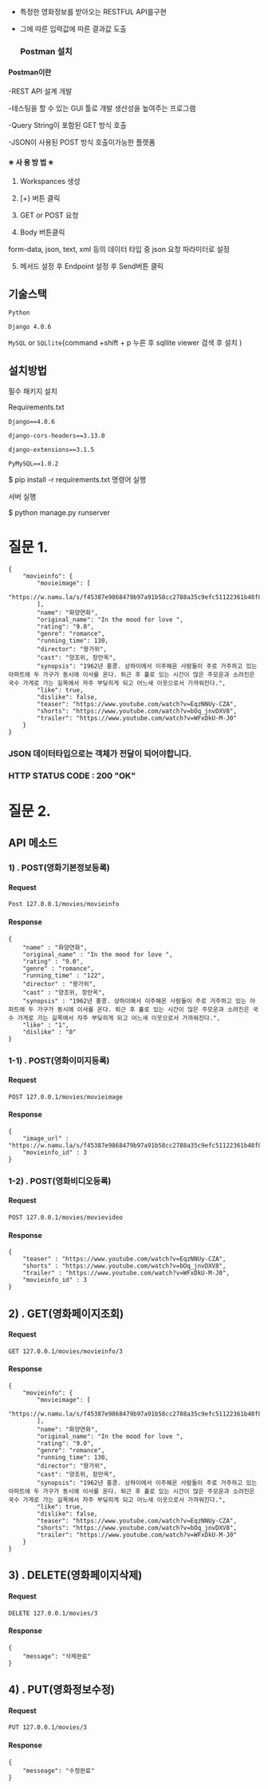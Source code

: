 - 특정한 영화정보를 받아오는 RESTFUL API를구현
- 그에 따른 입력값에 따른 결과값 도출

  ### Postman 설치

#### Postman이란

-REST API 설계 개발

-테스팅을 할 수 있는 GUI 툴로 개발 생산성을 높여주는 프로그램

-Query String이 포함된 GET 방식 호출

-JSON이 사용된 POST 방식 호출이가능한 플랫폼

#### ※ 사 용 방 법 ※

1. Workspances 생성

2. [+} 버튼 클릭

3. GET or POST 요청

4. Body 버튼클릭

form-data, json, text, xml 등의 데이터 타입 중 json 요청 파라미터로 설정

5. 메서드 설정 후 Endpoint 설정 후 Send버튼 클릭

## 기술스택

`Python`

`Django 4.0.6`

`MySQL` or `SQLlite`{command +shift + p 누른 후 sqllite viewer 검색 후 설치 )

## 설치방법

필수 패키지 설치

Requirements.txt

`Django==4.0.6`

`django-cors-headers==3.13.0`

`django-extensions==3.1.5`

`PyMySQL==1.0.2`

$ pip install -r requirements.txt 명령어 실행

서버 실행

$ python manage.py runserver

# 질문 1.

```
{
    "movieinfo": {
        "movieimage": [
            "https://w.namu.la/s/f45387e9868479b97a91b58cc2788a35c9efc51122361b48f8d77ba03b082e9f0e39ea20b939c8bbd127069a4af29156e916e942f80677b78d0864a68b863374934bbd8068a7d271265af7fba5bfd8cfd5fab4046898fb0678cd35aee4fd7227b1333834f571502c849141c98adb24d9"
        ],
        "name": "화양연화",
        "original_name": "In the mood for love ",
        "rating": "9.0",
        "genre": "romance",
        "running_time": 130,
        "director": "왕가위",
        "cast": "양조위, 장만옥",
        "synopsis": "1962년 홍콩. 상하이에서 이주해온 사람들이 주로 거주하고 있는 아파트에 두 가구가 동시에 이사를 온다. 퇴근 후 홀로 있는 시간이 많은 주모운과 소려진은 국수 가게로 가는 길목에서 자주 부딪히게 되고 어느새 이웃으로서 가까워진다.",
        "like": true,
        "dislike": false,
        "teaser": "https://www.youtube.com/watch?v=EqzNNUy-CZA",
        "shorts": "https://www.youtube.com/watch?v=bOq_jnvDXV8",
        "trailer": "https://www.youtube.com/watch?v=WFxDkU-M-J0"
    }
}
```

### JSON 데이터타입으로는 객체가 전달이 되어야합니다.

### HTTP STATUS CODE : 200 "OK"

# 질문 2.

## API 메소드

### 1) . POST(영화기본정보등록)

#### Request

`Post 127.0.0.1/movies/movieinfo`

#### Response

```
{
    "name" : "화양연화",
    "original_name" : "In the mood for love ",
    "rating" : "9.0",
    "genre" : "romance",
    "running_time" : "122",
    "director" : "왕가위",
    "cast" : "양조위, 장만옥",
    "synopsis" : "1962년 홍콩. 상하이에서 이주해온 사람들이 주로 거주하고 있는 아파트에 두 가구가 동시에 이사를 온다. 퇴근 후 홀로 있는 시간이 많은 주모운과 소려진은 국수 가게로 가는 길목에서 자주 부딪히게 되고 어느새 이웃으로서 가까워진다.",
    "like" : "1",
    "dislike" : "0"
}
```

### 1-1) . POST(영화이미지등록)

#### Request

`POST 127.0.0.1/movies/movieimage`

#### Response

```
{
    "image_url" : "https://w.namu.la/s/f45387e9868479b97a91b58cc2788a35c9efc51122361b48f8d77ba03b082e9f0e39ea20b939c8bbd127069a4af29156e916e942f80677b78d0864a68b863374934bbd8068a7d271265af7fba5bfd8cfd5fab4046898fb0678cd35aee4fd7227b1333834f571502c849141c98adb24d9",
    "movieinfo_id" : 3
}
```

### 1-2) . POST(영화비디오등록)

#### Request

`POST 127.0.0.1/movies/movievideo`

#### Response

```
{
    "teaser" : "https://www.youtube.com/watch?v=EqzNNUy-CZA",
    "shorts" : "https://www.youtube.com/watch?v=bOq_jnvDXV8",
    "trailer" : "https://www.youtube.com/watch?v=WFxDkU-M-J0",
    "movieinfo_id" : 3
}
```

## 2) . GET(영화페이지조회)

#### Request

`GET 127.0.0.1/movies/movieinfo/3`

#### Response

```
{
    "movieinfo": {
        "movieimage": [
            "https://w.namu.la/s/f45387e9868479b97a91b58cc2788a35c9efc51122361b48f8d77ba03b082e9f0e39ea20b939c8bbd127069a4af29156e916e942f80677b78d0864a68b863374934bbd8068a7d271265af7fba5bfd8cfd5fab4046898fb0678cd35aee4fd7227b1333834f571502c849141c98adb24d9"
        ],
        "name": "화양연화",
        "original_name": "In the mood for love ",
        "rating": "9.0",
        "genre": "romance",
        "running_time": 130,
        "director": "왕가위",
        "cast": "양조위, 장만옥",
        "synopsis": "1962년 홍콩. 상하이에서 이주해온 사람들이 주로 거주하고 있는 아파트에 두 가구가 동시에 이사를 온다. 퇴근 후 홀로 있는 시간이 많은 주모운과 소려진은 국수 가게로 가는 길목에서 자주 부딪히게 되고 어느새 이웃으로서 가까워진다.",
        "like": true,
        "dislike": false,
        "teaser": "https://www.youtube.com/watch?v=EqzNNUy-CZA",
        "shorts": "https://www.youtube.com/watch?v=bOq_jnvDXV8",
        "trailer": "https://www.youtube.com/watch?v=WFxDkU-M-J0"
    }
}
```

## 3) . DELETE(영화페이지삭제)

#### Request

`DELETE 127.0.0.1/movies/3`

#### Response

```
{
    "message": "삭제완료"
}
```

## 4) . PUT(영화정보수정)

#### Request

`PUT 127.0.0.1/movies/3`

#### Response

```
{
    "messeage": "수정완료"
}
```
